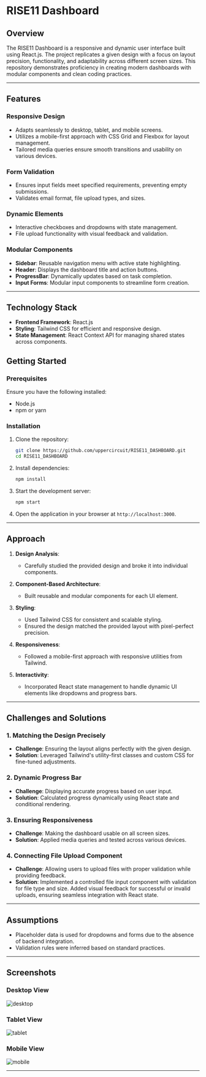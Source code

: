 # RISE11 Dashboard

## Overview
The RISE11 Dashboard is a responsive and dynamic user interface built using React.js. The project replicates a given design with a focus on layout precision, functionality, and adaptability across different screen sizes. This repository demonstrates proficiency in creating modern dashboards with modular components and clean coding practices.

---

## Features

### Responsive Design
- Adapts seamlessly to desktop, tablet, and mobile screens.
- Utilizes a mobile-first approach with CSS Grid and Flexbox for layout management.
- Tailored media queries ensure smooth transitions and usability on various devices.

### Form Validation
- Ensures input fields meet specified requirements, preventing empty submissions.
- Validates email format, file upload types, and sizes.

### Dynamic Elements
- Interactive checkboxes and dropdowns with state management.
- File upload functionality with visual feedback and validation.

### Modular Components
- **Sidebar**: Reusable navigation menu with active state highlighting.
- **Header**: Displays the dashboard title and action buttons.
- **ProgressBar**: Dynamically updates based on task completion.
- **Input Forms**: Modular input components to streamline form creation.

---

## Technology Stack

- **Frontend Framework**: React.js
- **Styling**: Tailwind CSS for efficient and responsive design.
- **State Management**: React Context API for managing shared states across components.




## Getting Started

### Prerequisites
Ensure you have the following installed:
- Node.js
- npm or yarn

### Installation

1. Clone the repository:
   ```bash
   git clone https://github.com/uppercircuit/RISE11_DASHBOARD.git
   cd RISE11_DASHBOARD
   ```

2. Install dependencies:
   ```bash
   npm install
   ```

3. Start the development server:
   ```bash
   npm start
   ```

4. Open the application in your browser at `http://localhost:3000`.

---

## Approach

1. **Design Analysis**:
   - Carefully studied the provided design and broke it into individual components.

2. **Component-Based Architecture**:
   - Built reusable and modular components for each UI element.

3. **Styling**:
   - Used Tailwind CSS for consistent and scalable styling.
   - Ensured the design matched the provided layout with pixel-perfect precision.

4. **Responsiveness**:
   - Followed a mobile-first approach with responsive utilities from Tailwind.

5. **Interactivity**:
   - Incorporated React state management to handle dynamic UI elements like dropdowns and progress bars.

---

## Challenges and Solutions

### 1. Matching the Design Precisely
- **Challenge**: Ensuring the layout aligns perfectly with the given design.
- **Solution**: Leveraged Tailwind's utility-first classes and custom CSS for fine-tuned adjustments.

### 2. Dynamic Progress Bar
- **Challenge**: Displaying accurate progress based on user input.
- **Solution**: Calculated progress dynamically using React state and conditional rendering.

### 3. Ensuring Responsiveness
- **Challenge**: Making the dashboard usable on all screen sizes.
- **Solution**: Applied media queries and tested across various devices.

### 4. Connecting File Upload Component
- **Challenge**: Allowing users to upload files with proper validation while providing feedback.
- **Solution**: Implemented a controlled file input component with validation for file type and size. Added visual feedback for successful or invalid uploads, ensuring seamless integration with React state.

---

## Assumptions
- Placeholder data is used for dropdowns and forms due to the absence of backend integration.
- Validation rules were inferred based on standard practices.

---

## Screenshots

### Desktop View
![desktop](https://github.com/user-attachments/assets/9199d8d1-d0a5-4286-8f48-0769c8a6a501)


### Tablet View
![tablet](https://github.com/user-attachments/assets/a2aa48ee-97d9-4d5b-b1e8-6d20dc653729)


### Mobile View
![mobile](https://github.com/user-attachments/assets/840b6585-4f64-42fc-89f4-84e657723cfa)

---

